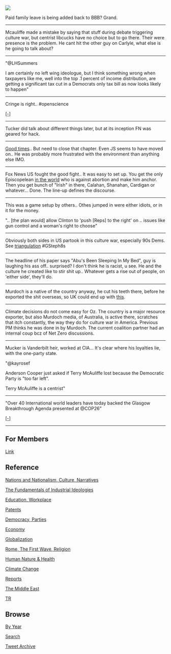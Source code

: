 <img src="https://drive.google.com/uc?export=view&id=1B2wf9R7AMH1d7Vw6e2mucLbIQ5NSjir7"/>

Paid family leave is being added back to BBB? Grand.

---

Mcauliffe made a mistake by saying that stuff during debate triggering
culture war, but centrist libcucks have no choice but to go there.
Their were presence is the problem. He cant hit the other guy on
Carlyle, what else is he going to talk about?

---

"@LHSummers

I am certainly no left wing ideologue, but I think something wrong
when taxpayers like me, well into the top .1 percent of income
distribution, are getting a significant tax cut in a Democrats only
tax bill as now looks likely to happen"

---

Cringe is right.. \#openscience

[[-]](https://twitter.com/axccl/status/1455988190867693568)

---

Tucker did talk about different things later, but at its inception FN
was geared for hack.

---

[Good times](https://drive.google.com/uc?export=view&id=1r8wAGwhOmflPy0vCbbSEM0mSb16Ua7qF)..
But need to close that chapter. Even JS seems to have moved on.. He was probably
more frustrated with the environment than anything else IMO.

---

Fox News US fought the good fight.. It was easy to set up. You get the
only Episcopelean [in the world](https://youtu.be/AXGoWtK1NnY?t=2123)
who is against abortion and make him anchor. Then you get bunch of
"Irish" in there, Calahan, Shanahan, Cardigan or whatever... Done.
The line-up defines the discourse.

---

This was a game setup by others.. Othes jumped in were either idiots,
or in it for the money.

".. [the plan would] allow Clinton to 'push [Reps] to the right' on .. issues
like gun control and a woman's right to choose"

---

Obviously both sides in US partook in this culture war, especially 90s
Dems. See [triangulation](2021/10/all-too-human.md#triangulation)
\#GSteph8s

---

The headline of his paper says "Abu's Been Sleeping In My Bed", guy is
laughing his ass off.. surprised? I don't think he is racist, u
see. He and the culture he created like to stir shit up.. Whatever
gets a rise out of people, on 'either side', they'll do.

---

Murdoch is a native of the country anyway, he cut his teeth there,
before he exported the shit overseas, so UK could end up with
[this](tweets/2021/murdoch_abu_sleeping.jpg).

---

Climate decisions do not come easy for Oz. The country is a major
resource exporter, but also Murdoch media, of Australia, is active
there, scratches that itch constantly, the way they do for culture war
in America. Previous PM thinks he was done in by Murdoch. The current
coalition partner had an internal coup bcz of Net Zero discussions.

---

Mucker is Vanderbilt heir, worked at CIA... It's clear where his
loyalties lie, with the one-party state.

"@kayrosef

Anderson Cooper just asked if Terry McAuliffe lost because the
Democratic Party is "too far left".

Terry McAuliffe is a centrist"

---

"Over 40 International world leaders have today backed the Glasgow
Breakthrough Agenda presented at @COP26"

[[-]](https://www.h2-view.com/story/cop26-over-40-world-leaders-commit-to-making-renewable-and-low-carbon-hydrogen-globally-available-by-2030/)

---

## For Members

[Link](https://thirdwave-members.herokuapp.com)

## Reference

[Nations and Nationalism, Culture, Narratives](/2013/02/nations-and-nationalism.md)

[The Fundamentals of Industrial Ideologies](/2011/04/fundamentals-of-industrial-ideologies.md)

[Education, Workplace](2017/09/education-workplace.md)

[Patents](/2018/09/patents.md)

[Democracy, Parties](/2016/11/democracy.md)

[Economy](/2018/05/economy.md)

[Globalization](/2018/09/globalization.md)

[Rome, The First Wave, Religion](/2017/12/rome.md)

[Human Nature & Health](/2020/07/human-nature.md)

[Climate Change](/2018/12/climate.md)

[Reports](/2019/05/reports.md)

[The Middle East](/2019/07/middleeast.md)

[TR](../tr)

## Browse

[By Year](years.md)

[Search](search.html)

[Tweet Archive](/tweets/README.md)


